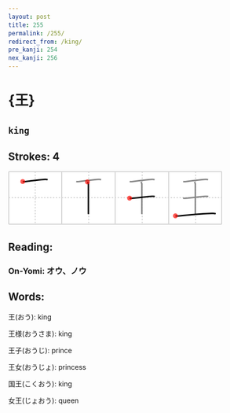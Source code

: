 ```yaml
---
layout: post
title: 255
permalink: /255/
redirect_from: /king/
pre_kanji: 254
nex_kanji: 256
---
```


# {王}

## `king`

## Strokes: 4

<div class="stroke"><img src="../images/E78E8B.png" /></div>

## Reading:

### On-Yomi: オウ、ノウ

## Words:

王(おう): king

王様(おうさま): king

王子(おうじ): prince

王女(おうじょ): princess

国王(こくおう): king

女王(じょおう): queen
